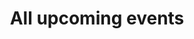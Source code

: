 ---
title: "All upcoming events"
description : "List of all upcoming events at the Citizen Bar "
draft: false

#
# Do not add markdown files in this folder
# Replay are `events` with a `watch:` attribute
#
# See the following files and folders : 
#   - content/en/events
#   - content/fr/events
#   - themes/vex/layouts/replay/list.html
#   - themes/vex/layouts/replay/single.html
#
---